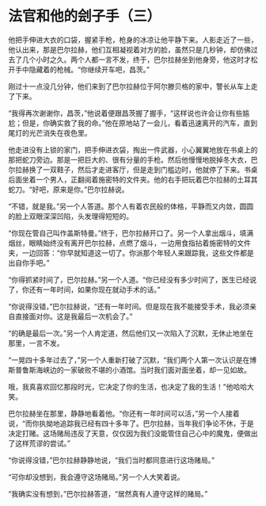 # 法官和他的刽子手（三）

他把手伸进大衣的口袋，握紧手枪，枪身的冰凉让他平静下来。人影走近了一些，他认出来，那是巴尔拉赫，他们互相凝视着对方的脸，虽然只是几秒钟，却仿佛过去了几个小时之久。两个人都一言不发，终于，巴尔拉赫坐到他身旁，他这时才松开手中隐藏着的枪械。“你继续开车吧，昌茨。” 

刚过十一点没几分钟，他们来到了巴尔拉赫位于阿尔滕贝格的家中，警长从车上走了下来。 

“我得再次谢谢你，昌茨，”他说着便跟昌茨握了握手，“这样说也许会让你有些尴尬；但是，你确实救了我的命。”他在原地站了一会儿，看着迅速离开的汽车，直到尾灯的光芒消失在夜色里。 

他走进没有上锁的家门，把手伸进衣袋，掏出一件武器，小心翼翼地放在书桌上的那把蛇刀旁边。那是一把巨大的、很有分量的手枪。然后他慢慢地脱掉冬大衣，巴尔拉赫换了一双鞋子，然后才走进客厅，但是走到门槛边时，他就停了下来。书桌后面坐着一个男人，正翻阅着施密特的文件夹。他的右手把玩着巴尔拉赫的土耳其蛇刀。“好吧，原来是你。”巴尔拉赫说。 

“不错，就是我。”另一个人答道。那个人有着农民般的体格，平静而又内敛，圆圆的脸上双眼深深凹陷，头发理得短短的。 

“你现在管自己叫作盖斯特曼。”终于，巴尔拉赫开口了。另一个人拿出烟斗，填满烟丝，眼睛始终没有离开巴尔拉赫，点燃了烟斗，一边用食指拈着施密特的文件夹，一边回答：“你早就知道这一切了。你派那个年轻人来跟踪我，这些文件都是出自你手吧。” 

“你得抓紧时间了，巴尔拉赫。”另一个人道。“你已经没有多少时间了，医生已经说了，你还有一年时间，如果你现在就动手术的话。” 

“你说得没错，”巴尔拉赫说，“还有一年时间。但是现在我不能接受手术，我必须亲自直接面对你。这是我最后一次机会了。” 

“的确是最后一次。”另一个人肯定道，然后他们又一次陷入了沉默，无休止地坐在那里，一言不发。 

“一晃四十多年过去了，”另一个人重新打破了沉默，“我们两个人第一次认识是在博斯普鲁斯海峡边的一家破败不堪的小酒馆。当时我们面对面坐着，却一见如故。 

哦，我真喜欢回忆那段时光，它决定了你的生活，也决定了我的生活！”他哈哈大笑。 

巴尔拉赫坐在那里，静静地看着他。“你还有一年时间可以活，”另一个人接着说，“而你执拗地追踪我已经有四十多年了。巴尔拉赫，当年我们争论不休，于是决定打赌。这场赌局违反了天意，仅仅因为我们没能管住自己心中的魔鬼，便做出了这样荒谬的尝试。” 

“你说得没错，”巴尔拉赫静静地说，“我们当时都同意进行这场赌局。” 

“可你却没想到，我会遵守这场赌局。”另一个人大笑着说。 

“我确实没有想到，”巴尔拉赫答道，“居然真有人遵守这样的赌局。”